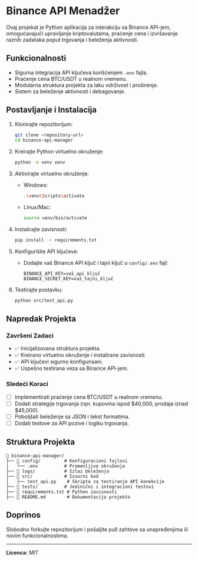 # Binance API Menadžer

Ovaj projekat je Python aplikacija za interakciju sa Binance API-jem, omogućavajući upravljanje kriptovalutama, praćenje cena i izvršavanje raznih zadataka poput trgovanja i beleženja aktivnosti.

## **Funkcionalnosti**

- Sigurna integracija API ključeva korišćenjem `.env` fajla.
- Praćenje cena BTC/USDT u realnom vremenu.
- Modularna struktura projekta za laku održivost i proširenje.
- Sistem za beleženje aktivnosti i debagovanje.

## **Postavljanje i Instalacija**

1. Klonirajte repozitorijum:
   ```bash
   git clone <repository-url>
   cd binance-api-manager
   ```

2. Kreirajte Python virtuelno okruženje:
   ```bash
   python -m venv venv
   ```

3. Aktivirajte virtuelno okruženje:
   - Windows:
     ```bash
     .\venv\Scripts\activate
     ```
   - Linux/Mac:
     ```bash
     source venv/bin/activate
     ```

4. Instalirajte zavisnosti:
   ```bash
   pip install -r requirements.txt
   ```

5. Konfigurišite API ključeve:
   - Dodajte vaš Binance API ključ i tajni ključ u `config/.env` fajl:
     ```env
     BINANCE_API_KEY=vaš_api_ključ
     BINANCE_SECRET_KEY=vaš_tajni_ključ
     ```

6. Testirajte postavku:
   ```bash
   python src/test_api.py
   ```

## **Napredak Projekta**

### **Završeni Zadaci**
- ✅ Inicijalizovana struktura projekta.
- ✅ Kreirano virtuelno okruženje i instalirane zavisnosti.
- ✅ API ključevi sigurno konfigurisani.
- ✅ Uspešno testirana veza sa Binance API-jem.

### **Sledeći Koraci**
- [ ] Implementirati praćenje cena BTC/USDT u realnom vremenu.
- [ ] Dodati strategije trgovanja (npr. kupovina ispod $40,000, prodaja iznad $45,000).
- [ ] Poboljšati beleženje sa JSON i tekst formatima.
- [ ] Dodati testove za API pozive i logiku trgovanja.

## **Struktura Projekta**
```
📁 binance-api-manager/
├── 📁 config/         # Konfiguracioni fajlovi
│   └── .env          # Promenljive okruženja
├── 📁 logs/           # Izlaz beleženja
├── 📁 src/            # Izvorni kod
│   ├── test_api.py    # Skripta za testiranje API konekcije
├── 📁 tests/          # Jedinični i integracioni testovi
├── 📄 requirements.txt # Python zavisnosti
├── 📄 README.md        # Dokumentacija projekta
```

## **Doprinos**
Slobodno forkujte repozitorijum i pošaljite pull zahteve sa unapređenjima ili novim funkcionalnostima.

---

**Licenca:** MIT